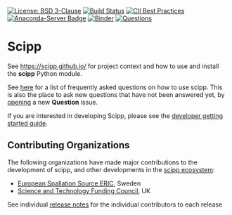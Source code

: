 [![License: BSD 3-Clause](https://img.shields.io/badge/License-BSD%203--Clause-blue.svg)](LICENSE)
[![Build Status](https://dev.azure.com/scipp/scipp/_apis/build/status/Package%20build%20(nightly%20and%20release)?repoName=scipp%2Fscipp)](https://dev.azure.com/scipp/scipp/_build/latest?definitionId=78&repoName=scipp%2Fscipp)
[![CII Best Practices](https://bestpractices.coreinfrastructure.org/projects/4019/badge)](https://bestpractices.coreinfrastructure.org/projects/4019)
[![Anaconda-Server Badge](https://anaconda.org/scipp/scipp/badges/installer/conda.svg)](https://conda.anaconda.org/scipp/label/dev)
[![Binder](https://mybinder.org/badge_logo.svg)](https://mybinder.org/v2/gh/scipp/scipp/main?filepath=docs%2Fgetting-started%2Fquick-start.ipynb)
[![Questions](https://img.shields.io/github/issues/scipp/scipp/question?color=%23d876e3&label=questions)](https://github.com/scipp/scipp/issues?utf8=%E2%9C%93&q=label%3Aquestion)

# Scipp

See https://scipp.github.io/ for project context and how to use and install the **scipp** Python module.

See [here](https://github.com/scipp/scipp/issues?utf8=%E2%9C%93&q=label%3Aquestion) for a list of frequently asked questions on how to use scipp.
This is also the place to ask new questions that have not been answered yet, by [opening](https://github.com/scipp/scipp/issues/new?assignees=&labels=question&template=question.md&title=) a new **Question** issue.

If you are interested in developing Scipp, please see the [developer getting started guide](https://scipp.github.io/reference/developer/getting-started.html).

## Contributing Organizations

The following organizations have made major contributions to the development of scipp, and other developments in the [scipp ecosystem](../../../):

* [European Spallation Source ERIC](https://europeanspallationsource.se/), Sweden
* [Science and Technology Funding Council](https://stfc.ukri.org/councils/stfc), UK

See individual [release notes](https://scipp.github.io/about/release-notes.html) for the individual contributors to each release 

